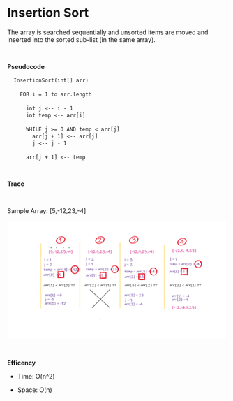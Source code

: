 # Insertion Sort 

The array is searched sequentially and unsorted items are moved and inserted into the sorted sub-list (in the same array).

<br>

**Pseudocode**

```
  InsertionSort(int[] arr)

    FOR i = 1 to arr.length

      int j <-- i - 1
      int temp <-- arr[i]

      WHILE j >= 0 AND temp < arr[j]
        arr[j + 1] <-- arr[j]
        j <-- j - 1

      arr[j + 1] <-- temp
```

<br>


**Trace**

<br>

Sample Array: [5,-12,23,-4]

![](./insertion-sort.png)

<br>

**Efficency**

 * Time: O(n^2)
 
 * Space: O(n)
        

